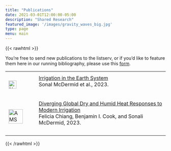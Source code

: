 ```yaml
---
title: "Publications"
date: 2021-03-01T12:00:00-05:00
description: "Shared Research"
featured_image: '/images/gravity_waves_big.jpg'
type: page
menu: main
---
```


{{< rawhtml >}}

<div>
    <p>You’re free to send new publications to the listserv, or if you’d like to feature them here in our running bibliography, please use this <a href="https://docs.google.com/forms/d/e/1FAIpQLSc2bUqqXhLpvOTz_LVhPUY2cP_C9GSvPkbmIuOowUN8gmaybA/viewform?usp=sf_link">form</a>.</p>
    <table>
        <tr>
            <td style="padding:10px">
                <a href="https://www.nature.com/articles/s43017-023-00438-5"><img height="25px" style="min-width:50px" src="https://upload.wikimedia.org/wikipedia/commons/d/db/Nature_journal_logo.svg" alt="Nature Journal Logo"></a>
            </td>
            <td style="padding:10px">
                <a class="paper" href="https://www.nature.com/articles/s43017-023-00438-5">Irrigation in the Earth System</a><br>
                Sonal McDermid et al., 2023.<br><br>
            </td>
        </tr>
        <tr>
            <td style="padding:10px">
                <a href="https://doi.org/10.1175/EI-D-23-0006.1"><img height="45px" style="min-width:75px" src="https://www.ametsoc.org/themes/ametsoc-new/images/AMSlogoFull-web.png" alt="AMS Logo"></a>
            </td>
            <td style="padding:10px">
                <a class="paper" href="https://doi.org/10.1175/EI-D-23-0006.1">Diverging Global Dry and Humid Heat Responses to Modern Irrigation</a><br>
                Felicia Chiang, Benjamin I. Cook, and Sonali McDermid, 2023.<br><br>
            </td>
        </tr>
    </table>
</div>
{{< /rawhtml >}}

<!--more-->

